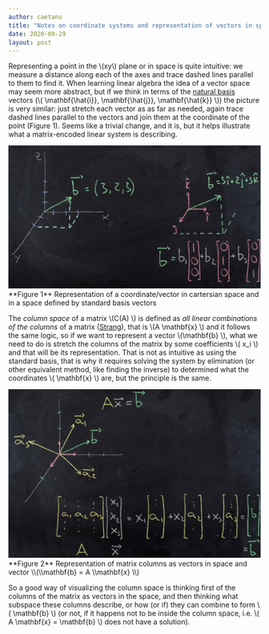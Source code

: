 ```yaml
---
author: caetano
title: "Notes on coordinate systems and representation of vectors in spaces/subspaces"
date: 2020-09-29
layout: post
---
```


Representing a point in the \\(xy\\) plane or in space is quite intuitive: we measure a distance along each of the axes and trace dashed lines parallel to them to find it. When learning linear algebra the idea of a vector space may seem more abstract, but if we think in terms of the [natural basis](https://mathworld.wolfram.com/StandardBasis.html) vectors (\\( \\mathbf{\\hat{i}}, \\mathbf{\\hat{j}}, \\mathbf{\\hat{k}} \\)) the picture is very similar: just stretch each vector as as far as needed, again trace dashed lines parallel to the vectors and join them at the coordinate of the point (Figure 1). Seems like a trivial change, and it is, but it helps illustrate what a matrix-encoded linear system is describing.

<img src="/images/axesvectors1.jpg" class="textwidth">
**Figure 1** Representation of a coordinate/vector in cartersian space and in a space defined by standard basis vectors

The _column space_ of a matrix \\(C(A) \\) is defined as _all linear combinations of the columns_ of a matrix ([Strang](http://math.mit.edu/~gs/linearalgeStrangbra/)), that is \\(A \\mathbf{x} \\) and it follows the same logic, so if we want to represent a vector \\(\\mathbf{b} \\), what we need to do is stretch the columns of the matrix by some coefficients \\( x_i \\) and that will be its representation. That is not as intuitive as using the standard basis, that is why it requires solving the system by elimination (or other equivalent method, like finding the inverse) to determined what the coordinates \\( \mathbf{x} \\) are, but the principle is the same.

<img src="/images/axesvectors2.jpg" class="textwidth">
**Figure 2** Representation of matrix columns as vectors in space and vector  \\(\\mathbf{b} = A \\mathbf{x} \\)

So a good way of visualizing the column space is thinking first of the columns of the matrix as vectors in the space, and then thinking what subspace these columns describe, or how (or if) they can combine to form \\( \\mathbf{b} \\) (or not, if it happens not to be inside the column space, i.e. \\( A \\mathbf{x} = \\mathbf{b} \\) does not have a solution).
